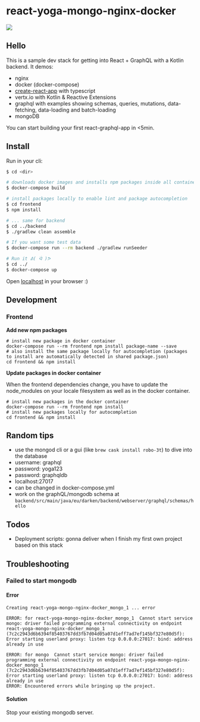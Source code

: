 # react-yoga-mongo-nginx-docker 

![](https://img.shields.io/badge/Approved-Value--Deal-brightgreen.svg)

## Hello

This is a sample dev stack for getting into React + GraphQL with a Kotlin backend. It demos:

* nginx
* docker (docker-compose)
* [create-react-app](https://github.com/facebook/create-react-app) with typescript
* vertx.io with Kotlin & Reactive Extensions
* graphql with examples showing schemas, queries, mutations, data-fetching, data-loading and batch-loading
* mongoDB

You can start building your first react-graphql-app in <5min.

## Install

Run in your cli:

```bash
$ cd <dir>

# downloads docker images and installs npm packages inside all containers
$ docker-compose build

# install packages locally to enable lint and package autocompletion
$ cd frontend
$ npm install

# ... same for backend
$ cd ../backend
$ ./gradlew clean assemble

# If you want some test data
$ docker-compose run --rm backend ./gradlew runSeeder

# Run it ᕕ( ᐛ )ᕗ
$ cd ../
$ docker-compose up
```

Open [localhost](http://localhost) in your browser :)

## Development
### Frontend
**Add new npm packages**
```
# install new package in docker container
docker-compose run --rm frontend npm install package-name --save
# also install the same package locally for autocompletion (packages to install are automatically detected in shared package.json)
cd frontend && npm install
```
**Update packages in docker container**

When the frontend dependencies change, you have to update the node_modules on your locale filesystem as well as in the docker container.
```
# install new packages in the docker container
docker-compose run --rm frontend npm install
# install new packages locally for autocompletion
cd frontend && npm install
```

## Random tips

* use the mongod cli or a gui (like `brew cask install robo-3t`) to dive into the database
* username: graphql
* password: yoga123
* password: graphqldb
* localhost:27017
* can be changed in docker-compose.yml
* work on the graphQL/mongodb schema at `backend/src/main/java/eu/darken/backend/webserver/graphql/schemas/hello`

## Todos

* Deployment scripts: gonna deliver when I finish my first own project based on this stack

## Troubleshooting

### Failed to start mongodb

#### Error

```text
Creating react-yoga-mongo-nginx-docker_mongo_1 ... error

ERROR: for react-yoga-mongo-nginx-docker_mongo_1  Cannot start service mongo: driver failed programming external connectivity on endpoint react-yoga-mongo-nginx-docker_mongo_1 (7c2c2943d6b6394f85403767dd3fb7d04d05a07d1eff7ad7ef145bf327e80d5f): Error starting userland proxy: listen tcp 0.0.0.0:27017: bind: address already in use

ERROR: for mongo  Cannot start service mongo: driver failed programming external connectivity on endpoint react-yoga-mongo-nginx-docker_mongo_1 (7c2c2943d6b6394f85403767dd3fb7d04d05a07d1eff7ad7ef145bf327e80d5f): Error starting userland proxy: listen tcp 0.0.0.0:27017: bind: address already in use
ERROR: Encountered errors while bringing up the project.
```

#### Solution

Stop your existing mongodb server.
